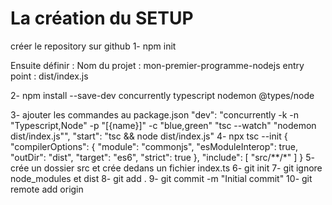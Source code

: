 
# La création du SETUP

créer le repository sur github
1- npm init

Ensuite définir : 
    Nom du projet : mon-premier-programme-nodejs
    entry point : dist/index.js

2- npm install --save-dev concurrently typescript nodemon @types/node

3- ajouter les commandes au package.json
    "dev": "concurrently -k -n \"Typescript,Node\" -p \"[{name}]\" -c \"blue,green\" \"tsc --watch\" \"nodemon dist/index.js\"",
    "start": "tsc && node dist/index.js"
4- npx tsc --init
    {
        "compilerOptions": {
            "module": "commonjs",
            "esModuleInterop": true,
            "outDir": "dist",
            "target": "es6",
            "strict": true
        },
        "include": [
            "src/**/*"
        ]
    }
5- crée un dossier src et crée dedans un fichier index.ts
6- git init
7- git ignore node_modules et dist
8- git add .
9- git commit -m "Initial commit"
10- git remote add origin

